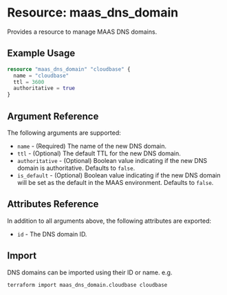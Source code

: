 
# Resource: maas_dns_domain

Provides a resource to manage MAAS DNS domains.

## Example Usage

```terraform
resource "maas_dns_domain" "cloudbase" {
  name = "cloudbase"
  ttl = 3600
  authoritative = true
}
```

## Argument Reference

The following arguments are supported:

* `name` - (Required) The name of the new DNS domain.
* `ttl` - (Optional) The default TTL for the new DNS domain.
* `authoritative` - (Optional) Boolean value indicating if the new DNS domain is authoritative. Defaults to `false`.
* `is_default` - (Optional) Boolean value indicating if the new DNS domain will be set as the default in the MAAS environment. Defaults to `false`.

## Attributes Reference

In addition to all arguments above, the following attributes are exported:

* `id` - The DNS domain ID.

## Import

DNS domains can be imported using their ID or name. e.g.

```shell
terraform import maas_dns_domain.cloudbase cloudbase
```
